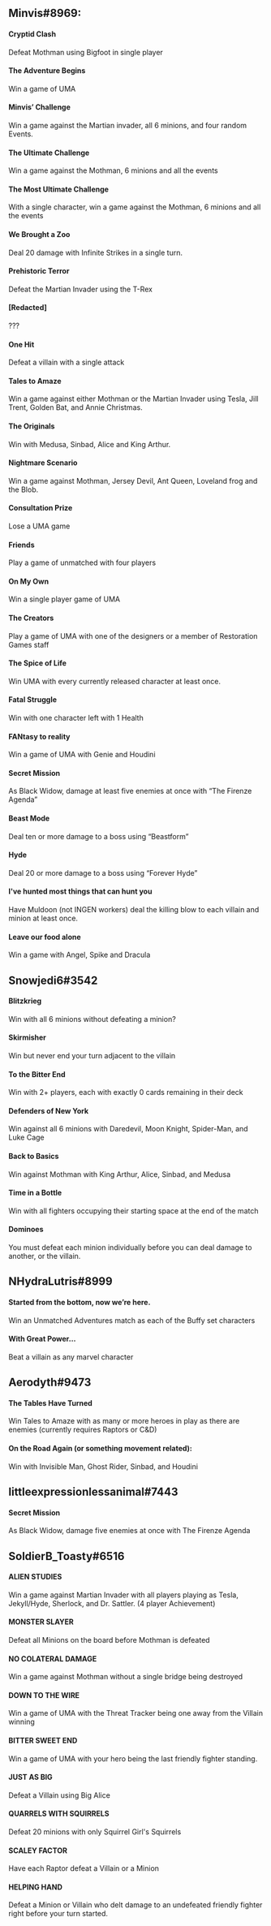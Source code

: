 ## Minvis#8969:

#### Cryptid Clash
Defeat Mothman using Bigfoot in single player

#### The Adventure Begins 
Win a game of UMA

#### Minvis’ Challenge
Win a game against the Martian invader, all 6 minions, and four random Events.

#### The Ultimate Challenge
Win a game against the Mothman, 6 minions and all the events 

#### The Most Ultimate Challenge
With a single character, win a game against the Mothman, 6 minions and all the events 

#### We Brought a Zoo
Deal 20 damage with Infinite Strikes in a single turn.

#### Prehistoric Terror
Defeat the Martian Invader using the T-Rex

#### [Redacted]
???

#### One Hit
Defeat a villain with a single attack

#### Tales to Amaze
Win a game against either Mothman or the Martian Invader using Tesla, Jill Trent, Golden Bat, and Annie Christmas.

#### The Originals
Win with Medusa, Sinbad, Alice and King Arthur.

#### Nightmare Scenario
Win a game against Mothman, Jersey Devil, Ant Queen, Loveland frog and the Blob.

#### Consultation Prize
Lose a UMA game

#### Friends
Play a game of unmatched with four players

#### On My Own
Win a single player game of UMA

#### The Creators
Play a game of UMA with one of the designers or a member of Restoration Games staff

#### The Spice of Life
Win UMA with every currently released character at least once.

#### Fatal Struggle
Win with one character left with 1 Health

#### FANtasy to reality
Win a game of UMA with Genie and Houdini

#### Secret Mission
As Black Widow, damage at least five enemies at once with “The Firenze Agenda”

#### Beast Mode
Deal ten or more damage to a boss using “Beastform”

#### Hyde
Deal 20 or more damage to a boss using “Forever Hyde”

#### I've hunted most things that can hunt you
Have Muldoon (not INGEN workers) deal the killing blow to each villain and minion at least once.

#### Leave our food alone
Win a game with Angel, Spike and Dracula

## Snowjedi6#3542

#### Blitzkrieg
Win with all 6 minions without defeating a minion? 

#### Skirmisher
Win but never end your turn adjacent to the villain 

#### To the Bitter End 
Win with 2+ players, each with exactly 0 cards remaining in their deck

#### Defenders of New York 
Win against all 6 minions with Daredevil, Moon Knight, Spider-Man, and Luke Cage

#### Back to Basics 
Win against Mothman with King Arthur, Alice, Sinbad, and Medusa

#### Time in a Bottle 
Win with all fighters occupying their starting space at the end of the match

#### Dominoes 
You must defeat each minion individually before you can deal damage to another, or the villain.

## NHydraLutris#8999

#### Started from the bottom, now we’re here.
Win an Unmatched Adventures match as each of the Buffy set characters

#### With Great Power…
Beat a villain as any marvel character

## Aerodyth#9473

#### The Tables Have Turned
Win Tales to Amaze with as many or more heroes in play as there are enemies (currently requires Raptors or C&D)

#### On the Road Again (or something movement related):
Win with Invisible Man, Ghost Rider, Sinbad, and Houdini

## littleexpressionlessanimal#7443

#### Secret Mission 
As Black Widow, damage five enemies at once with The Firenze Agenda

## SoldierB_Toasty#6516
#### ALIEN STUDIES
Win a game against Martian Invader with all players playing as Tesla, Jekyll/Hyde, Sherlock, and Dr. Sattler. (4 player Achievement)

#### MONSTER SLAYER
Defeat all Minions on the board before Mothman is defeated

#### NO COLATERAL DAMAGE
Win a game against Mothman without a single bridge being destroyed

#### DOWN TO THE WIRE
Win a game of UMA with the Threat Tracker being one away from the Villain winning

#### BITTER SWEET END
Win a game of UMA with your hero being the last friendly fighter standing.

#### JUST AS BIG
Defeat a Villain using Big Alice

#### QUARRELS WITH SQUIRRELS 
Defeat 20 minions with only Squirrel Girl's Squirrels

#### SCALEY FACTOR
Have each Raptor defeat a Villain or a Minion

#### HELPING HAND
Defeat a Minion or Villain who delt damage to an undefeated friendly fighter right before your turn started.